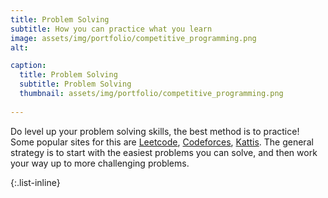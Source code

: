 ```yaml
---
title: Problem Solving
subtitle: How you can practice what you learn
image: assets/img/portfolio/competitive_programming.png
alt: 

caption:
  title: Problem Solving
  subtitle: Problem Solving
  thumbnail: assets/img/portfolio/competitive_programming.png
  
---
```

Do level up your problem solving skills, the best method is to practice! Some popular sites for this are [Leetcode](https://leetcode.com/), [Codeforces](https://codeforces.com/), [Kattis](https://open.kattis.com/). The general strategy is to start with the easiest problems you can solve, and then work your way up to more challenging problems.

{:.list-inline}
<!-- - Date: January 2017
- Client: Threads
- Category: Illustration -->

